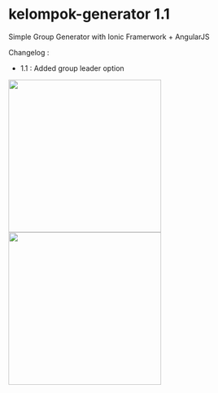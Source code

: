 # kelompok-generator 1.1
Simple Group Generator with Ionic Framerwork + AngularJS

Changelog : 
- 1.1 : Added group leader option

<img src="https://i.imgur.com/Sfki6t4.png" width="300"/> <img src="https://i.imgur.com/UlUclpX.png" width="300"/>

